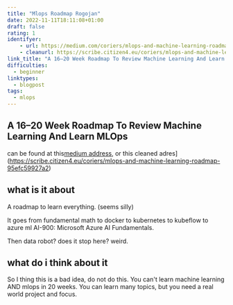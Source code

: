 ```yaml
---
title: "Mlops Roadmap Rogojan"
date: 2022-11-11T18:11:08+01:00
draft: false
rating: 1
identifyer: 
    - url: https://medium.com/coriers/mlops-and-machine-learning-roadmap-95efc59927a2
    - cleanurl: https://scribe.citizen4.eu/coriers/mlops-and-machine-learning-roadmap-95efc59927a2
link_title: "A 16–20 Week Roadmap To Review Machine Learning And Learn MLOps"
difficulties:
  - beginner
linktypes:
  - blogpost
tags:
  - mlops
---
```


## A 16–20 Week Roadmap To Review Machine Learning And Learn MLOps
can be found at this[medium address](https://medium.com/coriers/mlops-and-machine-learning-roadmap-95efc59927a2), or this cleaned adres](https://scribe.citizen4.eu/coriers/mlops-and-machine-learning-roadmap-95efc59927a2)



## what is it about
A roadmap to learn everything. (seems silly)

It goes from fundamental math to docker to kubernetes to kubeflow to azure ml
AI-900: Microsoft Azure AI Fundamentals.

Then data robot? does it stop here? weird. 


## what do i think about it
So I thing this is a bad idea, do not do this. You can't learn machine learning AND mlops in 20 weeks. You can learn many topics, but you need a real world project and focus.
